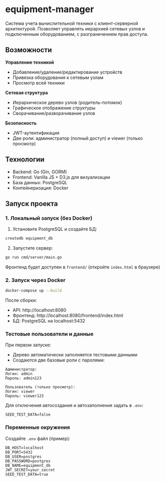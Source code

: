 
# equipment-manager

Система учета вычислительной техники с клиент-серверной архитектурой. Позволяет управлять иерархией сетевых узлов и подключенным оборудованием, с разграничением прав доступа.

## Возможности

**Управление техникой**
- Добавление/удаление/редактирование устройств
- Привязка оборудования к сетевым узлам
- Просмотр всей техники

**Сетевая структура**
- Иерархическое дерево узлов (родитель-потомок)
- Графическое отображение структуры
- Сворачивание/разворачивание узлов

**Безопасность**
- JWT-аутентификация
- Две роли: администратор (полный доступ) и viewer (только просмотр)

## Технологии

- Backend: Go (Gin, GORM)
- Frontend: Vanilla JS + D3.js для визуализации
- База данных: PostgreSQL
- Контейнеризация: Docker

## Запуск проекта

### 1. Локальный запуск (без Docker)

1. Установите PostgreSQL и создайте БД:
```bash
createdb equipment_db
```

2. Запустите сервер:
```bash
go run cmd/server/main.go
```

Фронтенд будет доступен в `frontend/` (откройте `index.html` в браузере)

### 2. Запуск через Docker

```bash
docker-compose up --build
```

После сборки:

- API: http://localhost:8080
- Фронтенд: http://localhost:8080/frontend/index.html
- БД: PostgreSQL на localhost:5432

### Тестовые пользователи и данные

При первом запуске:
- Дерево автоматически заполняется тестовыми данными
- Создаются две базовые роли с паролями:

```
Администратор:
Логин: admin
Пароль: admin123

Пользователь (только просмотр):
Логин: viewer
Пароль: viewer123
```

Для отключения автосоздания и автозаполнения задать в `.env`:

```env
SEED_TEST_DATA=false
```

### Переменные окружения

Создайте `.env` файл (пример):

```env
DB_HOST=localhost
DB_PORT=5432
DB_USER=postgres
DB_PASSWORD=postgres
DB_NAME=equipment_db
JWT_SECRET=your_secret
SEED_TEST_DATA=true
```
